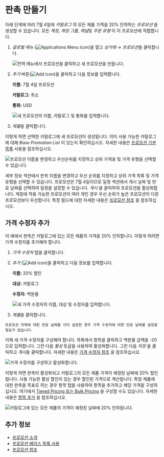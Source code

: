 # 판촉 만들기

아래 단계에 따라 7월 4일에 *카탈로그* 의 모든 제품 가격을 20% 인하하는 *프로모션* 을 생성할 수 있습니다. 모든 *계정*, *계정 그룹*, *채널*및 *주문 유형* 이 이 프로모션에 적합합니다.

1. *글로벌 메뉴* (![Applications Menu icon](../../images/icon-applications-menu.png))을 열고 *상거래* &rarr; *프로모션*을 클릭합니다.

   ![전역 메뉴에서 프로모션을 클릭하고 새 프로모션을 만듭니다.](./creating-a-promotion/images/01.png)

1. *추가* 버튼(![Add icon](../../images/icon-add.png))을 클릭하고 다음 정보를 입력합니다.

   **이름:** 7월 4일 프로모션

   **카탈로그:** 최소

   **통화:** USD

   ![새 프로모션의 이름, 카탈로그 및 통화를 입력합니다.](./creating-a-promotion/images/02.png)

1. *제출*을 클릭합니다.

이렇게 하면 선택한 카탈로그에 새 프로모션이 생성됩니다. 이미 사용 가능한 카탈로그에 대해 *Base Promotion List* 이 있는지 확인하십시오. 자세한 내용은 [프로모션 기본 목록](./using-the-promotion-base-list.md) 사용을 참조하십시오.

![프로모션 이름을 변경하고 우선순위를 지정하고 *상위 가격표* 및 *가격 유형*을 선택할 수 있습니다.](./creating-a-promotion/images/03.png)

세부 정보 섹션에서 판촉 이름을 변경하고 우선 순위를 지정하고 상위 가격 목록 및 가격 유형을 선택할 수 있습니다. 프로모션은 7월 4일이므로 일정 섹션에서 게시 날짜 및 만료 날짜를 선택하여 일정을 설정할 수 있습니다. *게시* 을 클릭하여 프로모션을 활성화합니다. 계정에 적용 가능한 프로모션이 여러 개인 경우 우선 순위가 높은 프로모션이 다른 프로모션보다 우선합니다. 특정 필드에 대한 자세한 내용은 [프로모션 참조](./promotions-reference.md) 을 참조하십시오.

## 가격 수정자 추가

이 예에서 판촉은 카탈로그에 있는 모든 제품의 가격을 20% 인하합니다. 이렇게 하려면 가격 수정자를 추가해야 합니다.

1. *가격 수정자* 탭을 클릭합니다.

1. *추가* (![Add icon](../../images/icon-add.png))을 클릭하고 다음 정보를 입력합니다.

   **이름:** 20% 할인

   **대상:** 카탈로그

   **수정자:** 백분율

   ![새 가격 수정자의 이름, 대상 및 수정자를 입력합니다.](./creating-a-promotion/images/04.png)

1. *제출*을 클릭합니다.

```{note}
프로모션 자체에 대한 만료 날짜를 이미 설정한 경우 가격 수정자에 대한 만료 날짜를 설정할 필요가 없습니다.
```

이제 새 가격 수정자를 구성해야 합니다. 목록에서 항목을 클릭하고 백분율 금액을 -20으로 입력합니다. 그런 다음 *활성* 토글을 사용하여 활성화합니다. 그런 다음 *저장* 을 클릭하고 *게시*을 클릭합니다. 자세한 내용은 [가격 수정자 참조](./promotions-reference.md#price-modifiers-reference) 을 참조하십시오.

![가격 수정자를 구성하고 활성화합니다.](./creating-a-promotion/images/05.png)

이렇게 하면 판촉이 활성화되고 카탈로그의 모든 제품 가격이 예정된 날짜에 20% 할인됩니다. 사용 가능한 활성 할인이 있는 경우 할인된 가격으로 계산됩니다. 특정 제품에 대한 판촉을 목표로 하는 경우 항목 탭을 사용하여 항목을 추가하고 해당 가격을 구성하십시오. 여기에서 [Tiered Pricing 또는 Bulk Pricing](./../using-price-tiers.md#bulk-pricing-vs-tier-pricing) 을 구성할 수도 있습니다. 자세한 내용은 [항목 추가](./using-the-promotion-base-list.md#adding-entries) 을 참조하십시오.

![카탈로그에 있는 모든 제품의 가격이 예정된 날짜에 20% 인하됩니다.](./creating-a-promotion/images/06.png)

## 추가 정보

* [프로모션 소개](./introduction-to-promotions.md)
* [프로모션 베이스 목록 사용](./using-the-promotion-base-list.md)
* [프로모션 참조](./promotions-reference.md)
